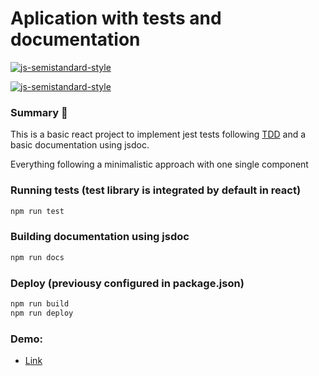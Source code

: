 # Aplication with tests and documentation

[![js-semistandard-style](https://img.shields.io/badge/code%20style-semistandard-brightgreen.svg?style=flat-square)](https://github.com/standard/semistandard)

[![js-semistandard-style](https://raw.githubusercontent.com/standard/semistandard/master/badge.svg)](https://github.com/standard/semistandard)

### Summary 📖

This is a basic react project to implement jest tests following [TDD](https://learntdd.in/react/) and a basic documentation using jsdoc.

Everything  following a minimalistic approach with one single component

### Running tests (test library is integrated by default in react)
```sh
npm run test
```
### Building documentation using jsdoc
```sh
npm run docs
```
### Deploy (previousy configured in package.json)

```sh
npm run build
npm run deploy
```
### Demo:
- [Link](https://juansebastiangb.github.io/testing-jest-react/)